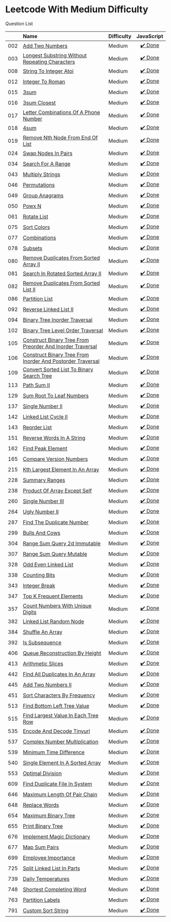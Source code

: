 # Leetcode With Medium Difficulty
Question List

| |Name|Difficulty| JavaScript |
|---|:----|:----|:---:
002|[Add Two Numbers](https://leetcode.com/problems/add-two-numbers/description/)|Medium|[:heavy_check_mark: Done](https://github.com/lon-yang/leetcode/blob/master/Medium/002_Add%20Two%20Numbers.js)
003|[Longest Substring Without Repeating Characters](https://leetcode.com/problems/longest-substring-without-repeating-characters/description/)|Medium|[:heavy_check_mark: Done](https://github.com/lon-yang/leetcode/blob/master/Medium/003_Longest%20Substring%20Without%20Repeating%20Characters.js)
008|[String To Integer Atoi](https://leetcode.com/problems/string-to-integer-atoi/description/)|Medium|[:heavy_check_mark: Done](https://github.com/lon-yang/leetcode/blob/master/Medium/008_String%20to%20Integer%20(atoi).js)
012|[Integer To Roman](https://leetcode.com/problems/integer-to-roman/description/)|Medium|[:heavy_check_mark: Done](https://github.com/lon-yang/leetcode/blob/master/Medium/012_Integer%20to%20Roman.js)
015|[3sum](https://leetcode.com/problems/3sum/description/)|Medium|[:heavy_check_mark: Done](https://github.com/lon-yang/leetcode/blob/master/Medium/015_3Sum.js)
016|[3sum Closest](https://leetcode.com/problems/3sum-closest/description/)|Medium|[:heavy_check_mark: Done](https://github.com/lon-yang/leetcode/blob/master/Medium/016_3Sum%20Closest.js)
017|[Letter Combinations Of A Phone Number](https://leetcode.com/problems/letter-combinations-of-a-phone-number/description/)|Medium|[:heavy_check_mark: Done](https://github.com/lon-yang/leetcode/blob/master/Medium/017_Letter%20Combinations%20of%20a%20Phone%20Number.js)
018|[4sum](https://leetcode.com/problems/4sum/description/)|Medium|[:heavy_check_mark: Done](https://github.com/lon-yang/leetcode/blob/master/Medium/018_4Sum.js)
019|[Remove Nth Node From End Of List](https://leetcode.com/problems/remove-nth-node-from-end-of-list/description/)|Medium|[:heavy_check_mark: Done](https://github.com/lon-yang/leetcode/blob/master/Medium/019_Remove%20Nth%20Node%20From%20End%20of%20List.js)
024|[Swap Nodes In Pairs](https://leetcode.com/problems/swap-nodes-in-pairs/description/)|Medium|[:heavy_check_mark: Done](https://github.com/lon-yang/leetcode/blob/master/Medium/024_Swap%20Nodes%20in%20Pairs.js)
034|[Search For A Range](https://leetcode.com/problems/search-for-a-range/description/)|Medium|[:heavy_check_mark: Done](https://github.com/lon-yang/leetcode/blob/master/Medium/034_Search%20for%20a%20Range.js)
043|[Multiply Strings](https://leetcode.com/problems/multiply-strings/description/)|Medium|[:heavy_check_mark: Done](https://github.com/lon-yang/leetcode/blob/master/Medium/043_Multiply%20Strings.js)
046|[Permutations](https://leetcode.com/problems/permutations/description/)|Medium|[:heavy_check_mark: Done](https://github.com/lon-yang/leetcode/blob/master/Medium/046_Permutations.js)
049|[Group Anagrams](https://leetcode.com/problems/group-anagrams/description/)|Medium|[:heavy_check_mark: Done](https://github.com/lon-yang/leetcode/blob/master/Medium/049_Group%20Anagrams.js)
050|[Powx N](https://leetcode.com/problems/powx-n/description/)|Medium|[:heavy_check_mark: Done](https://github.com/lon-yang/leetcode/blob/master/Medium/050_Pow(x%2C%20n).js)
061|[Rotate List](https://leetcode.com/problems/rotate-list/description/)|Medium|[:heavy_check_mark: Done](https://github.com/lon-yang/leetcode/blob/master/Medium/061_Rotate%20List.js)
075|[Sort Colors](https://leetcode.com/problems/sort-colors/description/)|Medium|[:heavy_check_mark: Done](https://github.com/lon-yang/leetcode/blob/master/Medium/075_Sort%20Colors.js)
077|[Combinations](https://leetcode.com/problems/combinations/description/)|Medium|[:heavy_check_mark: Done](https://github.com/lon-yang/leetcode/blob/master/Medium/077_Combinations.js)
078|[Subsets](https://leetcode.com/problems/subsets/description/)|Medium|[:heavy_check_mark: Done](https://github.com/lon-yang/leetcode/blob/master/Medium/078_Subsets.js)
080|[Remove Duplicates From Sorted Array II](https://leetcode.com/problems/remove-duplicates-from-sorted-array-ii/description/)|Medium|[:heavy_check_mark: Done](https://github.com/lon-yang/leetcode/blob/master/Medium/080_Remove%20Duplicates%20from%20Sorted%20Array%20II.js)
081|[Search In Rotated Sorted Array II](https://leetcode.com/problems/search-in-rotated-sorted-array-ii/description/)|Medium|[:heavy_check_mark: Done](https://github.com/lon-yang/leetcode/blob/master/Medium/081_Search%20in%20Rotated%20Sorted%20Array%20II.js)
082|[Remove Duplicates From Sorted List II](https://leetcode.com/problems/remove-duplicates-from-sorted-list-ii/description/)|Medium|[:heavy_check_mark: Done](https://github.com/lon-yang/leetcode/blob/master/Medium/082_Remove%20Duplicates%20from%20Sorted%20List%20II.js)
086|[Partition List](https://leetcode.com/problems/partition-list/description/)|Medium|[:heavy_check_mark: Done](https://github.com/lon-yang/leetcode/blob/master/Medium/086_Partition%20List.js)
092|[Reverse Linked List II](https://leetcode.com/problems/reverse-linked-list-ii/description/)|Medium|[:heavy_check_mark: Done](https://github.com/lon-yang/leetcode/blob/master/Medium/092_Reverse%20Linked%20List%20II.js)
094|[Binary Tree Inorder Traversal](https://leetcode.com/problems/binary-tree-inorder-traversal/description/)|Medium|[:heavy_check_mark: Done](https://github.com/lon-yang/leetcode/blob/master/Medium/094_Binary%20Tree%20Inorder%20Traversal.js)
102|[Binary Tree Level Order Traversal](https://leetcode.com/problems/binary-tree-level-order-traversal/description/)|Medium|[:heavy_check_mark: Done](https://github.com/lon-yang/leetcode/blob/master/Medium/102_Binary%20Tree%20Level%20Order%20Traversal.js)
105|[Construct Binary Tree From Preorder And Inorder Traversal](https://leetcode.com/problems/construct-binary-tree-from-preorder-and-inorder-traversal/description/)|Medium|[:heavy_check_mark: Done](https://github.com/lon-yang/leetcode/blob/master/Medium/105_Construct%20Binary%20Tree%20from%20Preorder%20and%20Inorder%20Traversal.js)
106|[Construct Binary Tree From Inorder And Postorder Traversal](https://leetcode.com/problems/construct-binary-tree-from-inorder-and-postorder-traversal/description/)|Medium|[:heavy_check_mark: Done](https://github.com/lon-yang/leetcode/blob/master/Medium/106_Construct%20Binary%20Tree%20from%20Inorder%20and%20Postorder%20Traversal.js)
109|[Convert Sorted List To Binary Search Tree](https://leetcode.com/problems/convert-sorted-list-to-binary-search-tree/description/)|Medium|[:heavy_check_mark: Done](https://github.com/lon-yang/leetcode/blob/master/Medium/109_Convert%20Sorted%20List%20to%20Binary%20Search%20Tree.js)
113|[Path Sum II](https://leetcode.com/problems/path-sum-ii/description/)|Medium|[:heavy_check_mark: Done](https://github.com/lon-yang/leetcode/blob/master/Medium/113_Path%20Sum%20II.js)
129|[Sum Root To Leaf Numbers](https://leetcode.com/problems/sum-root-to-leaf-numbers/description/)|Medium|[:heavy_check_mark: Done](https://github.com/lon-yang/leetcode/blob/master/Medium/129_Sum%20Root%20to%20Leaf%20Numbers.js)
137|[Single Number II](https://leetcode.com/problems/single-number-ii/description/)|Medium|[:heavy_check_mark: Done](https://github.com/lon-yang/leetcode/blob/master/Medium/137_Single%20Number%20II.js)
142|[Linked List Cycle II](https://leetcode.com/problems/linked-list-cycle-ii/description/)|Medium|[:heavy_check_mark: Done](https://github.com/lon-yang/leetcode/blob/master/Medium/142_Linked%20List%20Cycle%20II.js)
143|[Reorder List](https://leetcode.com/problems/reorder-list/description/)|Medium|[:heavy_check_mark: Done](https://github.com/lon-yang/leetcode/blob/master/Medium/143_Reorder%20List.js)
151|[Reverse Words In A String](https://leetcode.com/problems/reverse-words-in-a-string/description/)|Medium|[:heavy_check_mark: Done](https://github.com/lon-yang/leetcode/blob/master/Medium/151_Reverse%20Words%20in%20a%20String.js)
162|[Find Peak Element](https://leetcode.com/problems/find-peak-element/description/#)|Medium|[:heavy_check_mark: Done](https://github.com/lon-yang/leetcode/blob/master/Medium/162_Find%20Peak%20Element.js)
165|[Compare Version Numbers](https://leetcode.com/problems/compare-version-numbers/description/)|Medium|[:heavy_check_mark: Done](https://github.com/lon-yang/leetcode/blob/master/Medium/165_Compare%20Version%20Numbers.js)
215|[Kth Largest Element In An Array](https://leetcode.com/problems/kth-largest-element-in-an-array/description/)|Medium|[:heavy_check_mark: Done](https://github.com/lon-yang/leetcode/blob/master/Medium/215_Kth%20Largest%20Element%20in%20an%20Array.js)
228|[Summary Ranges](https://leetcode.com/problems/summary-ranges/description/)|Medium|[:heavy_check_mark: Done](https://github.com/lon-yang/leetcode/blob/master/Medium/228_Summary%20Ranges.js)
238|[Product Of Array Except Self](https://leetcode.com/problems/product-of-array-except-self/description/)|Medium|[:heavy_check_mark: Done](https://github.com/lon-yang/leetcode/blob/master/Medium/238_Product%20of%20Array%20Except%20Self.js)
260|[Single Number III](https://leetcode.com/problems/single-number-iii/#/description)|Medium|[:heavy_check_mark: Done](https://github.com/lon-yang/leetcode/blob/master/Medium/260_SingleNumberIII.js)
264|[Ugly Number II](https://leetcode.com/problems/ugly-number-ii/description/)|Medium|[:heavy_check_mark: Done](https://github.com/lon-yang/leetcode/blob/master/Medium/264_Ugly%20Number%20II.js)
287|[Find The Duplicate Number](https://leetcode.com/problems/find-the-duplicate-number/description/)|Medium|[:heavy_check_mark: Done](https://github.com/lon-yang/leetcode/blob/master/Medium/287_Find%20the%20Duplicate%20Number.js)
299|[Bulls And Cows](https://leetcode.com/problems/bulls-and-cows/description/)|Medium|[:heavy_check_mark: Done](https://github.com/lon-yang/leetcode/blob/master/Medium/299_Bulls%20and%20Cows.js)
304|[Range Sum Query 2d Immutable](https://leetcode.com/problems/range-sum-query-2d-immutable/description/)|Medium|[:heavy_check_mark: Done](https://github.com/lon-yang/leetcode/blob/master/Medium/304_Range%20Sum%20Query%202D%20-%20Immutable.js)
307|[Range Sum Query Mutable](https://leetcode.com/problems/range-sum-query-mutable/description/)|Medium|[:heavy_check_mark: Done](https://github.com/lon-yang/leetcode/blob/master/Medium/307_Range%20Sum%20Query%20-%20Mutable.js)
328|[Odd Even Linked List](https://leetcode.com/problems/odd-even-linked-list/description/)|Medium|[:heavy_check_mark: Done](https://github.com/lon-yang/leetcode/blob/master/Medium/328_Odd%20Even%20Linked%20List.js)
338|[Counting Bits](https://leetcode.com/problems/counting-bits/#/description)|Medium|[:heavy_check_mark: Done](https://github.com/lon-yang/leetcode/blob/master/Medium/338_CountingBits.js)
343|[Integer Break](https://leetcode.com/problems/integer-break/description/)|Medium|[:heavy_check_mark: Done](https://github.com/lon-yang/leetcode/blob/master/Medium/343_Integer%20Break.js)
347|[Top K Frequent Elements](https://leetcode.com/problems/top-k-frequent-elements/description/)|Medium|[:heavy_check_mark: Done](https://github.com/lon-yang/leetcode/blob/master/Medium/347_Top%20K%20Frequent%20Elements.js)
357|[Count Numbers With Unique Digits](https://leetcode.com/problems/count-numbers-with-unique-digits/description/)|Medium|[:heavy_check_mark: Done](https://github.com/lon-yang/leetcode/blob/master/Medium/357_Count%20Numbers%20with%20Unique%20Digits.js)
382|[Linked List Random Node](https://leetcode.com/problems/linked-list-random-node/description/)|Medium|[:heavy_check_mark: Done](https://github.com/lon-yang/leetcode/blob/master/Medium/382_Linked%20List%20Random%20Node.js)
384|[Shuffle An Array](https://leetcode.com/problems/shuffle-an-array/description/)|Medium|[:heavy_check_mark: Done](https://github.com/lon-yang/leetcode/blob/master/Medium/384_Shuffle%20an%20Array.js)
392|[Is Subsequence](https://leetcode.com/problems/is-subsequence/description/)|Medium|[:heavy_check_mark: Done](https://github.com/lon-yang/leetcode/blob/master/Medium/392_Is%20Subsequence.js)
406|[Queue Reconstruction By Height](https://leetcode.com/problems/queue-reconstruction-by-height/description/)|Medium|[:heavy_check_mark: Done](https://github.com/lon-yang/leetcode/blob/master/Medium/406_Queue%20Reconstruction%20by%20Height.js)
413|[Arithmetic Slices](https://leetcode.com/problems/arithmetic-slices/description/)|Medium|[:heavy_check_mark: Done](https://github.com/lon-yang/leetcode/blob/master/Medium/413_Arithmetic%20Slices.js)
442|[Find All Duplicates In An Array](https://leetcode.com/problems/find-all-duplicates-in-an-array/#/description)|Medium|[:heavy_check_mark: Done](https://github.com/lon-yang/leetcode/blob/master/Medium/442_FindAllDuplicatesInAnArray.js)
445|[Add Two Numbers II](https://leetcode.com/problems/add-two-numbers-ii/description/)|Medium|[:heavy_check_mark: Done](https://github.com/lon-yang/leetcode/blob/master/Medium/445_Add%20Two%20Numbers%20II.js)
451|[Sort Characters By Frequency](https://leetcode.com/problems/sort-characters-by-frequency/description/)|Medium|[:heavy_check_mark: Done](https://github.com/lon-yang/leetcode/blob/master/Medium/451_Sort%20Characters%20By%20Frequency.js)
513|[Find Bottom Left Tree Value](https://leetcode.com/problems/find-bottom-left-tree-value/#/description)|Medium|[:heavy_check_mark: Done](https://github.com/lon-yang/leetcode/blob/master/Medium/513_FindBottomLeftTreeValue.js)
515|[Find Largest Value In Each Tree Row](https://leetcode.com/problems/find-largest-value-in-each-tree-row/#/description)|Medium|[:heavy_check_mark: Done](https://github.com/lon-yang/leetcode/blob/master/Medium/515_FindLargestValueInEachTreeRow.js)
535|[Encode And Decode Tinyurl](https://leetcode.com/problems/encode-and-decode-tinyurl/description/)|Medium|[:heavy_check_mark: Done](https://github.com/lon-yang/leetcode/blob/master/Medium/535_Encode%20and%20Decode%20TinyURL.js)
537|[Complex Number Multiplication](https://leetcode.com/problems/complex-number-multiplication/description/)|Medium|[:heavy_check_mark: Done](https://github.com/lon-yang/leetcode/blob/master/Medium/537_Complex%20Number%20Multiplication.js)
539|[Minimum Time Difference](https://leetcode.com/problems/minimum-time-difference/description/)|Medium|[:heavy_check_mark: Done](https://github.com/lon-yang/leetcode/blob/master/Medium/539_Minimum%20Time%20Difference.js)
540|[Single Element In A Sorted Array](https://leetcode.com/problems/single-element-in-a-sorted-array/#/description)|Medium|[:heavy_check_mark: Done](https://github.com/lon-yang/leetcode/blob/master/Medium/540_SingleElementInASortedArray.js)
553|[Optimal Division](https://leetcode.com/problems/optimal-division/description/)|Medium|[:heavy_check_mark: Done](https://github.com/lon-yang/leetcode/blob/master/Medium/553_Optimal%20Division.js)
609|[Find Duplicate File In System](https://leetcode.com/problems/find-duplicate-file-in-system/#/description)|Medium|[:heavy_check_mark: Done](https://github.com/lon-yang/leetcode/blob/master/Medium/609_FindDuplicateFileInSystem.js)
646|[Maximum Length Of Pair Chain](https://leetcode.com/problems/maximum-length-of-pair-chain/description/)|Medium|[:heavy_check_mark: Done](https://github.com/lon-yang/leetcode/blob/master/Medium/646_Maximum%20Length%20of%20Pair%20Chain.js)
648|[Replace Words](https://leetcode.com/problems/replace-words/#/description)|Medium|[:heavy_check_mark: Done](https://github.com/lon-yang/leetcode/blob/master/Medium/648_Replace%20Words.js)
654|[Maximum Binary Tree](https://leetcode.com/problems/maximum-binary-tree/description/)|Medium|[:heavy_check_mark: Done](https://github.com/lon-yang/leetcode/blob/master/Medium/654_Maximum%20Binary%20Tree.js)
655|[Print Binary Tree](https://leetcode.com/problems/print-binary-tree/description/)|Medium|[:heavy_check_mark: Done](https://github.com/lon-yang/leetcode/blob/master/Medium/655_Print%20Binary%20Tree.js)
676|[Implement Magic Dictionary](https://leetcode.com/problems/implement-magic-dictionary/description/)|Medium|[:heavy_check_mark: Done](https://github.com/lon-yang/leetcode/blob/master/Medium/676_Implement%20Magic%20Dictionary.js)
677|[Map Sum Pairs](https://leetcode.com/problems/map-sum-pairs/description/)|Medium|[:heavy_check_mark: Done](https://github.com/lon-yang/leetcode/blob/master/Medium/677_Map%20Sum%20Pairs.js)
699|[Employee Importance](https://leetcode.com/problems/employee-importance/description/)|Medium|[:heavy_check_mark: Done](https://github.com/lon-yang/leetcode/blob/master/Medium/699_Employee%20Importance.cpp)
725|[Split Linked List In Parts](https://leetcode.com/problems/split-linked-list-in-parts/description/)|Medium|[:heavy_check_mark: Done](https://github.com/lon-yang/leetcode/blob/master/Medium/725_Split%20Linked%20List%20in%20Parts.js)
739|[Daily Temperatures](https://leetcode.com/problems/daily-temperatures/description/)|Medium|[:heavy_check_mark: Done](https://github.com/lon-yang/leetcode/blob/master/Medium/739_Daily%20Temperatures.js)
748|[Shortest Completing Word](https://leetcode.com/problems/shortest-completing-word/description/)|Medium|[:heavy_check_mark: Done](https://github.com/lon-yang/leetcode/blob/master/Medium/748_Shortest%20Completing%20Word.js)
763|[Partition Labels](https://leetcode.com/problems/partition-labels/description/)|Medium|[:heavy_check_mark: Done](https://github.com/lon-yang/leetcode/blob/master/Medium/763_Partition%20Labels.js)
791|[Custom Sort String](https://leetcode.com/problems/custom-sort-string/description/)|Medium|[:heavy_check_mark: Done](https://github.com/lon-yang/leetcode/blob/master/Medium/791_Custom%20Sort%20String.js)
